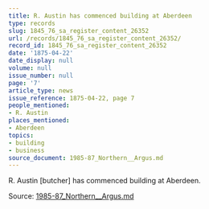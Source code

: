 ```yaml
---
title: R. Austin has commenced building at Aberdeen
type: records
slug: 1845_76_sa_register_content_26352
url: /records/1845_76_sa_register_content_26352/
record_id: 1845_76_sa_register_content_26352
date: '1875-04-22'
date_display: null
volume: null
issue_number: null
page: '7'
article_type: news
issue_reference: 1875-04-22, page 7
people_mentioned:
- R. Austin
places_mentioned:
- Aberdeen
topics:
- building
- business
source_document: 1985-87_Northern__Argus.md
---
```


R. Austin [butcher] has commenced building at Aberdeen.

Source: [1985-87_Northern__Argus.md](/downloads/markdown/1985-87_Northern__Argus.md)
